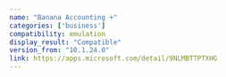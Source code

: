 ```yaml
---
name: "Banana Accounting +"
categories: ['business']
compatibility: emulation
display_result: "Compatible"
version_from: "10.1.24.0"
link: https://apps.microsoft.com/detail/9NLMBTTPTXHG
---
```

